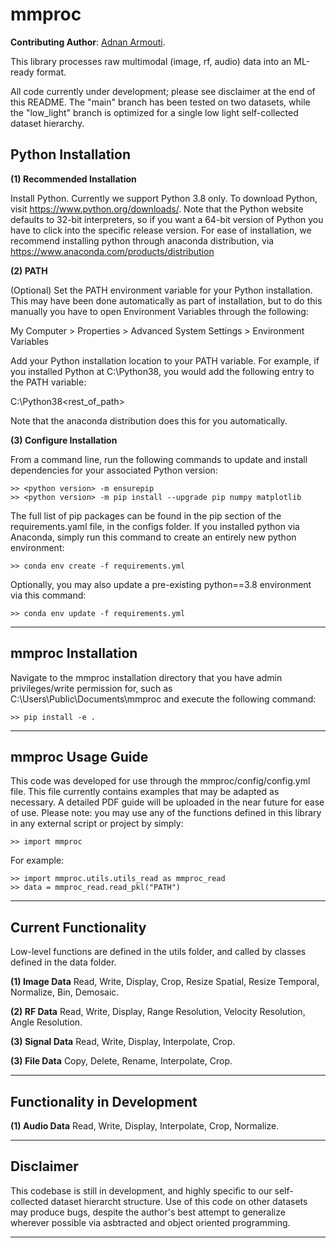 # mmproc

**Contributing Author**: [Adnan Armouti](https://github.com/adnan-armouti).

This library processes raw multimodal (image, rf, audio) data into an ML-ready format.

All code currently under development; please see disclaimer at the end of this README. The "main" branch has been tested on two datasets, while the "low_light" branch is optimized for a single low light self-collected dataset hierarchy.

## Python Installation

**(1) Recommended Installation**

Install Python. Currently we support Python 3.8 only. To download Python, visit https://www.python.org/downloads/. Note that the Python website defaults to 32-bit interpreters, so if you want a 64-bit version of Python you have to click into the specific release version. For ease of installation, we recommend installing python through anaconda distribution, via https://www.anaconda.com/products/distribution

**(2) PATH**

(Optional) Set the PATH environment variable for your Python installation. This may have been done automatically as part of installation, but to do this manually you have to open Environment Variables through the following:

My Computer > Properties > Advanced System Settings > Environment Variables

Add your Python installation location to your PATH variable. For example, if you installed Python at C:\Python38\, you would add the following entry to the PATH variable:

C:\Python38\<rest_of_path>

Note that the anaconda distribution does this for you automatically.

**(3) Configure Installation**

From a command line, run the following commands to update and install dependencies for your associated Python version:

```
>> <python version> -m ensurepip
>> <python version> -m pip install --upgrade pip numpy matplotlib
```

The full list of pip packages can be found in the pip section of the requirements.yaml file, in the configs folder. If you installed python via Anaconda, simply run this command to create an entirely new python environment: 

```
>> conda env create -f requirements.yml
```

Optionally, you may also update a pre-existing python==3.8 environment via this command: 

```
>> conda env update -f requirements.yml
```

<hr /> 

## mmproc Installation

Navigate to the mmproc installation directory that you have admin privileges/write permission for, such as C:\Users\Public\Documents\mmproc and execute the following command:

```
>> pip install -e .
```

<hr /> 

## mmproc Usage Guide

This code was developed for use through the mmproc/config/config.yml file. This file currently contains examples that may be adapted as necessary. A detailed PDF guide will be uploaded in the near future for ease of use. Please note: you may use any of the functions defined in this library in any external script or project by simply:

```
>> import mmproc
```

For example:
```
>> import mmproc.utils.utils_read as mmproc_read
>> data = mmproc_read.read_pkl("PATH")
```

<hr /> 

## Current Functionality

Low-level functions are defined in the utils folder, and called by classes defined in the data folder.

**(1) Image Data**
Read, Write, Display, Crop, Resize Spatial, Resize Temporal, Normalize, Bin, Demosaic.

**(2) RF Data**
Read, Write, Display, Range Resolution, Velocity Resolution, Angle Resolution.

**(3) Signal Data**
Read, Write, Display, Interpolate, Crop.

**(3) File Data**
Copy, Delete, Rename, Interpolate, Crop.

<hr /> 

## Functionality in Development

**(1) Audio Data**
Read, Write, Display, Interpolate, Crop, Normalize.

<hr /> 

## Disclaimer

This codebase is still in development, and highly specific to our self-collected dataset hierarcht structure. Use of this code on other datasets may produce bugs, despite the author's best attempt to generalize wherever possible via asbtracted and object oriented programming.

<hr /> 




